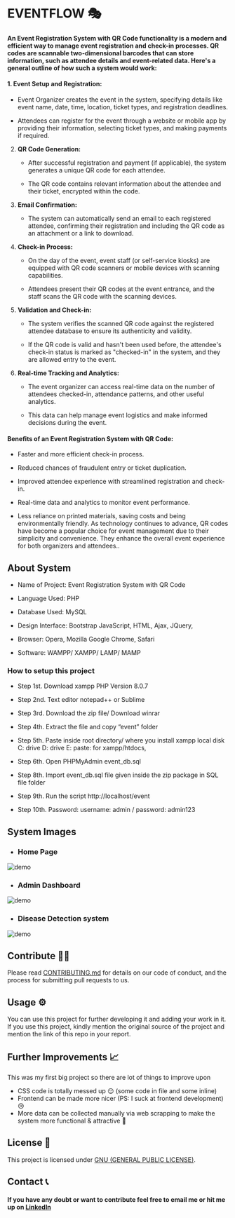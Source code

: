 # EVENTFLOW 🎭
#### An Event Registration System with QR Code functionality is a modern and efficient way to manage event registration and check-in processes. QR codes are scannable two-dimensional barcodes that can store information, such as attendee details and event-related data. Here's a general outline of how such a system would work:

#### 1. **Event Setup and Registration:**

   - Event Organizer creates the event in the system, specifying details like event name, date, time, location, ticket types, and registration deadlines.

   - Attendees can register for the event through a website or mobile app by providing their information, selecting ticket types, and making payments if required.

2. **QR Code Generation:**

   - After successful registration and payment (if applicable), the system generates a unique QR code for each attendee.

   - The QR code contains relevant information about the attendee and their ticket, encrypted within the code.

3. **Email Confirmation:**

   - The system can automatically send an email to each registered attendee, confirming their registration and including the QR code as an attachment or a link to download.

4. **Check-in Process:**

   - On the day of the event, event staff (or self-service kiosks) are equipped with QR code scanners or mobile devices with scanning capabilities.

   - Attendees present their QR codes at the event entrance, and the staff scans the QR code with the scanning devices.

5. **Validation and Check-in:**

   - The system verifies the scanned QR code against the registered attendee database to ensure its authenticity and validity.

   - If the QR code is valid and hasn't been used before, the attendee's check-in status is marked as "checked-in" in the system, and they are allowed entry to the event.

6. **Real-time Tracking and Analytics:**

   - The event organizer can access real-time data on the number of attendees checked-in, attendance patterns, and other useful analytics.

   - This data can help manage event logistics and make informed decisions during the event.

#### Benefits of an Event Registration System with QR Code:

- Faster and more efficient check-in process.

- Reduced chances of fraudulent entry or ticket duplication.

- Improved attendee experience with streamlined registration and check-in.

- Real-time data and analytics to monitor event performance.

- Less reliance on printed materials, saving costs and being environmentally friendly.
As technology continues to advance, QR codes have become a popular choice for event management due to their simplicity and convenience. They enhance the overall event experience for both organizers and attendees..
## About System

* Name of Project: Event Registration System with QR Code

* Language Used: PHP

* Database Used: MySQL

* Design Interface: Bootstrap JavaScript, HTML, Ajax, JQuery,

* Browser: Opera, Mozilla Google Chrome, Safari

* Software: WAMPP/ XAMPP/ LAMP/ MAMP

### How to setup this project

* Step 1st. Download xampp PHP Version 8.0.7

* Step 2nd. Text editor notepad++ or Sublime

* Step 3rd. Download the zip file/ Download winrar

* Step 4th. Extract the file and copy “event” folder

* Step 5th. Paste inside root directory/ where you install xampp local disk C: drive D: drive E: paste: for xampp/htdocs,

* Step 6th. Open PHPMyAdmin event_db.sql

* Step 8th. Import event_db.sql file given inside the zip package in SQL file folder

* Step 9th. Run the script http://localhost/event

* Step 10th. Password: username: admin / password: admin123



## System Images

- ### Home Page

![demo](https://blogger.googleusercontent.com/img/b/R29vZ2xl/AVvXsEhLesIrQODRsdQ_5db0sToWYtr_ggOfwWlVCb0N3nElthWZrkR9yFxS6-Jj1r9tE4U2XA-0BbJ4I88tV15J5TemE3pPJ5cvBP6U_v9K_V8welFtuPUn8UxOvHj0ZIqLdQR57mfZMLM84yyZy-LXjG5Cz3FSceOE1kPvgW-ohDjy36pmh8adqaVFez8U_lUw/s16000/Capture.PNG)

- ### Admin Dashboard

![demo](https://blogger.googleusercontent.com/img/b/R29vZ2xl/AVvXsEg5XN_DgzBWeFXpmE42GxkaeD5CqgOd_mgCGJMFk03aZEuLo7pJCZgtQwBgXbCjfUjlNiWpsY1FioA1YOKY7TtDu0cywHGcS-RH3E6LbS7QVIQ21_AiC98j7P-Sf0UA4JQGGOUBYUHpAaiSzC_usg4Ps4c3wHaFSluqnhrbgVWUrwKbigUJGu3Wn4oSL1St/s16000/Captures.PNG)


- ### Disease Detection system
![demo](https://media.giphy.com/media/NnMwEp2tGZdfnJbyjr/giphy.gif)



## Contribute 👨‍💻
Please read [CONTRIBUTING.md](https://github.com/arqamshaikh987/EventFlow/blob/main/CONTRIBUTING.md) for details on our code of conduct, and the process for submitting pull requests to us.

## Usage ⚙️
You can use this project for further developing it and adding your work in it. If you use this project, kindly mention the original source of the project and mention the link of this repo in your report.

## Further Improvements 📈
This was my first big project so there are lot of things to improve upon

- CSS code is totally messed up :pensive: (some code in file and some inline)
- Frontend can be made more nicer (PS: I suck at frontend development) :cry:	
- More data can be collected manually via web scrapping to make the system more functional & attractive :monocle_face:	

## License 📝
This project is licensed under [GNU (GENERAL PUBLIC LICENSE)](https://github.com/arqamshaikh987/EventFlow/blob/main/LICENSE).

## Contact 📞

#### If you have any doubt or want to contribute feel free to email me or hit me up on [LinkedIn](https://www.linkedin.com/in/atharva-ingle-564430187/)
